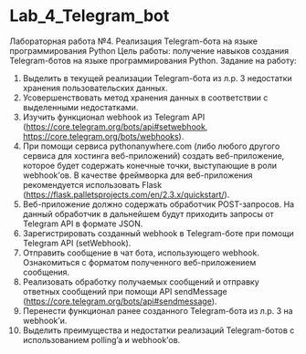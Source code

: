 # Lab_4_Telegram_bot
Лабораторная работа №4. Реализация Telegram-бота на языке программирования Python
Цель работы: получение навыков создания Telegram-ботов на языке программирования Python.
Задание на работу:
1.	Выделить в текущей реализации Telegram-бота из л.р. 3 недостатки хранения пользовательских данных.
2.	Усовершенствовать метод хранения данных в соответствии с выделенными недостатками.
3.	Изучить функционал webhook из Telegram API (https://core.telegram.org/bots/api#setwebhook, https://core.telegram.org/bots/webhooks). 
4.	При помощи сервиса pythonanywhere.com (либо любого другого сервиса для хостинга веб-приложений) создать веб-приложение, которое будет содержать конечные точки, выступающие в роли webhook’ов. В качестве фреймворка для веб-приложения рекомендуется использовать Flask (https://flask.palletsprojects.com/en/2.3.x/quickstart/).
5.	Веб-приложение должно содержать обработчик POST-запросов. На данный обработчик в дальнейшем будут приходить запросы от Telegram API в формате JSON.
6.	Зарегистрировать созданный webhook в Telegram-боте при помощи Telegram API (setWebhook).
7.	Отправить сообщение в чат бота, использующего webhook. Ознакомиться с форматом полученного веб-приложением сообщения.
8.	Реализовать обработку получаемых сообщений и отправку ответных сообщений при помощи API sendMessage (https://core.telegram.org/bots/api#sendmessage).
9.	Перенести функционал ранее созданного Telegram-бота из л.р. 3 на webhook’и.
10.	Выделить преимущества и недостатки реализаций Telegram-ботов с использованием polling’a и webhook’ов.
